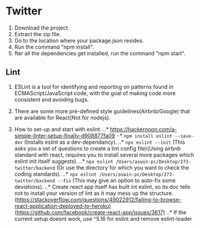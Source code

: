 # Twitter

1. Download the project.  
2. Extract the zip file.  
3. Go to the location where your package.json resides.  
4. Run the command "npm install".  
5. fter all the dependencies get installed, run the command "npm start".

## Lint

1. ESLint is a tool for identifying and reporting on patterns found in ECMAScript/JavaScript code, with the goal of making code more consistent and avoiding bugs.

2. There are some more pre-defined style guidelines(Airbnb/Google) that are available for React(Not for nodejs).

3. How to set-up and start with eslint.
..* <https://hackernoon.com/a-simple-linter-setup-finally-d908877fa09>
⋅⋅* ```npm install eslint --save-dev``` (Installs eslint as a dev-dependancy).
..* ```npx eslint --init``` (This asks you a set of questions to create a lint config file)(Using airbnb standard with react, requires you to install several more packages which eslint init itself suggests).
..* ```npx eslint /Users/aswin-pc/Desktop/273-twitter/backend``` (Or use the directory for which you want to check the coding standards).
..* ```npx eslint /Users/aswin-pc/Desktop/273-twitter/backend --fix``` (This may give an option to auto-fix some deviations).
..* Create react app itself has built int eslint, so its doc tells not to install your version of lint as it may mess up the structure. (<https://stackoverflow.com/questions/49022912/failing-to-browse-react-application-deployed-to-heroku)>(<https://github.com/facebook/create-react-app/issues/3617)>
..* If the current setup doesnt work, use ^5.16 for eslint and remove eslint-loader
